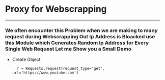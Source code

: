 # Proxy for Webscrapping 
------------------------------
### We often encounter this Problem when we are making to many request during Webscrapping Out Ip Address is Bloacked use this Module which Generates Random Ip Address for Every Single Web Request Let me Show you a Small Demo 

- Create Object 

        r = Requests.request(request_type='get', url='https://www.youtube.com')
